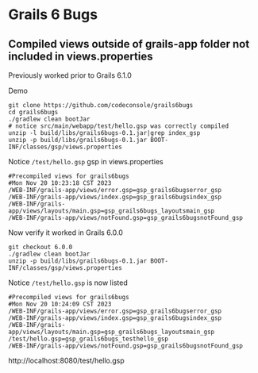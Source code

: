 # Grails 6 Bugs 

## Compiled views outside of grails-app folder not included in views.properties

Previously worked prior to Grails 6.1.0

Demo
```
git clone https://github.com/codeconsole/grails6bugs
cd grails6bugs
./gradlew clean bootJar
# notice src/main/webapp/test/hello.gsp was correctly compiled
unzip -l build/libs/grails6bugs-0.1.jar|grep index_gsp
unzip -p build/libs/grails6bugs-0.1.jar BOOT-INF/classes/gsp/views.properties
```

Notice `/test/hello.gsp` gsp in views.properties
```
#Precompiled views for grails6bugs
#Mon Nov 20 10:23:18 CST 2023
/WEB-INF/grails-app/views/error.gsp=gsp_grails6bugserror_gsp
/WEB-INF/grails-app/views/index.gsp=gsp_grails6bugsindex_gsp
/WEB-INF/grails-app/views/layouts/main.gsp=gsp_grails6bugs_layoutsmain_gsp
/WEB-INF/grails-app/views/notFound.gsp=gsp_grails6bugsnotFound_gsp
```

Now verify it worked in Grails 6.0.0
```
git checkout 6.0.0
./gradlew clean bootJar
unzip -p build/libs/grails6bugs-0.1.jar BOOT-INF/classes/gsp/views.properties
```

Notice `/test/hello.gsp` is now listed 
```
#Precompiled views for grails6bugs
#Mon Nov 20 10:24:09 CST 2023
/WEB-INF/grails-app/views/error.gsp=gsp_grails6bugserror_gsp
/WEB-INF/grails-app/views/index.gsp=gsp_grails6bugsindex_gsp
/WEB-INF/grails-app/views/layouts/main.gsp=gsp_grails6bugs_layoutsmain_gsp
/test/hello.gsp=gsp_grails6bugs_testhello_gsp
/WEB-INF/grails-app/views/notFound.gsp=gsp_grails6bugsnotFound_gsp
```

http://localhost:8080/test/hello.gsp



